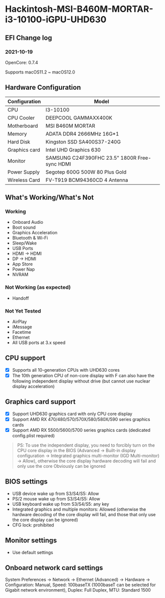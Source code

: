 # Hackintosh-MSI-B460M-MORTAR-i3-10100-iGPU-UHD630

## EFI Change log

### 2021-10-19
OpenCore: 0.7.4

Supports macOS11.2 ~ macOS12.0

## Hardware Configuration

| Configuration  | Model |
| ------------- | ------------- |
| CPU  | I3-10100  |
| CPU Cooler  | DEEPCOOL GAMMAXX400K  |
| Motherboard  |  MSI B460M MORTAR  |
| Memory |  ADATA DDR4 2666MHz 16G*1 | 
| Hard Disk | Kingston SSD SA400S37-240G |
| Graphics card  |  Intel UHD Graphics 630  |
| Monitor  |  SAMSUNG C24F390FHC 23.5"  1800R Free-sync HDMI |
| Power Supply  |  Segotep 600G 500W 80 Plus Gold |
| Wireless Card  |  FV-T919 BCM94360CD 4 Antenna |

## What's Working/What's Not
### Working

- Onboard Audio
- Boot sound
- Graphics Acceleration
- Bluetooth & Wi-Fi 
- Sleep/Wake
- USB Ports
- HDMI -> HDMI
- DP -> HDMI
- App Store
- Power Nap
- NVRAM
### Not Working (as expected)
- Handoff
### Not Yet Tested
- AirPlay
- iMessage
- Facetime
- Ethernet
- All USB ports at 3.x speed

## CPU support
 - [x] Supports all 10-generation CPUs with UHD630 cores
 - [x] The 10th generation CPU of non-core display with F can also have the following independent display without drive (but cannot use nuclear display acceleration)
 
 ## Graphics card support
  - [x] Support UHD630 graphics card with only CPU core display
  - [x] Support AMD RX 470/480/570/570X/580/580X/590 series graphics cards
  - [x] Support AMD RX 5500/5600/5700 series graphics cards (dedicated config.plist required)
> PS: To use the independent display, you need to forcibly turn on the CPU core display in the BIOS (Advanced -> Built-in display configuration -> Integrated graphics multi-monitor (IGD Multi-monitor) -> Allow), otherwise the core display hardware decoding will fail and only use the core Obviously can be ignored


## BIOS settings
- USB device wake up from S3/S4/S5: Allow
- PS/2 mouse wake up from S3/S4/S5: Allow
- USB keyboard wake up from S3/S4/S5: any key
- Integrated graphics and multiple monitors: Allowed (otherwise the hardware decoding of the core display will fail, and those that only use the core display can be ignored)
- CFG lock: prohibited

## Monitor settings
- Use default settings

## Onboard network card settings
System Preferences -> Network -> Ethernet (Advanced) -> Hardware -> Configuration: Manual, Speed: 100baseTX (1000baseT can be selected for Gigabit network environment), Duplex: Full Duplex, MTU: Standard 1500

